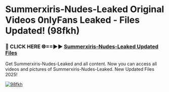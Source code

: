 # Summerxiris-Nudes-Leaked Original Videos 0nlyFans Leaked - Files Updated! (98fkh)

<h3>🔴 CLICK HERE 🌐==►► <a href="https://tinyurl.com/5h6xmrr3" rel="nofollow">Summerxiris-Nudes-Leaked Updated Files</a></h3>

Get Summerxiris-Nudes-Leaked and all content. Now you can access all videos and pictures of Summerxiris-Nudes-Leaked. New Updated Files 2025!

[![98fkh](https://i.imgur.com/KVD873Z.gif)](https://tinyurl.com/5h6xmrr3)
